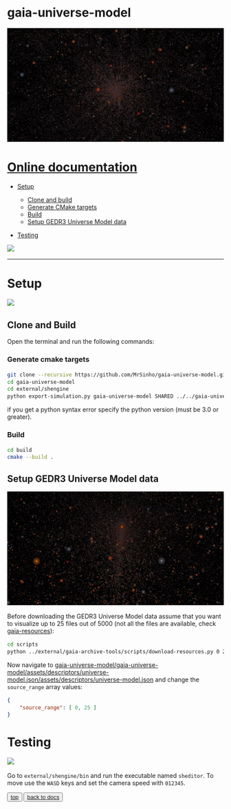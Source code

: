 # gaia-universe-model

![](saved/screenshot_0.jpg)

# [Online documentation](https://mrsinho.github.io/docs/gaia-universe-model/index)

- [Setup](#setup)
	* [Clone and build](#clone-and-build)
	* [Generate CMake targets](#generate-cmake-targets)
	* [Build](#build)
	* [Setup GEDR3 Universe Model data](#build)

- [Testing](#testing)

![](saved/screenshot_5.jpg)


---

# Setup

![](saved/screenshot_4.jpg)


## Clone and Build

Open the terminal and run the following commands:

### Generate cmake targets

```bash
git clone --recursive https://github.com/MrSinho/gaia-universe-model.git
cd gaia-universe-model
cd external/shengine
python export-simulation.py gaia-universe-model SHARED ../../gaia-universe-model
```

if you get a python syntax error specify the python version (must be 3.0 or greater).

### Build

```bash
cd build 
cmake --build .
```

## Setup GEDR3 Universe Model data

![](saved/screenshot_1.jpg)

Before downloading the GEDR3 Universe Model data assume that you want to visualize up to 25 files out of 5000 (not all the files are available, check [gaia-resources](https://github.com/mrsinho/gaia-resources)):

```bash
cd scripts
python ../external/gaia-archive-tools/scripts/download-resources.py 0 25
```

Now navigate to [gaia-universe-model/gaia-universe-model/assets/descriptors/universe-model.json/assets/descriptors/universe-model.json](https://github.com/MrSinho/gaia-universe-model/blob/main/gaia-universe-model/gaia-universe-model/assets/descriptors/universe-model.json) and change the `source_range` array values:

```json
{
    "source_range": [ 0, 25 ]
}
```

# Testing

![](saved/screenshot_3.jpg)

Go to `external/shengine/bin` and run the executable named `sheditor`.
To move use the `WASD` keys and set the camera speed with `012345`.

<button class="btn">[top](#gaia-universe-model-library-walkthrough)</button>
<button class="btn">[back to docs](./index.md)</button>
